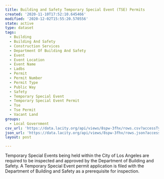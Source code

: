 ```yaml
---
title: Building and Safety Temporary Special Event (TSE) Permits
created: '2020-11-10T17:52:10.645466'
modified: '2020-12-02T15:55:20.570556'
state: active
type: dataset
tags:
  - Building
  - Building And Safety
  - Construction Services
  - Department Of Building And Safety
  - Event
  - Event Location
  - Event Name
  - Ladbs
  - Permit
  - Permit Number
  - Permit Type
  - Public Way
  - Safety
  - Temporary Special Event
  - Temporary Special Event Permit
  - Tse
  - Tse Permit
  - Vacant Land
groups:
  - Local Government
csv_url: 'https://data.lacity.org/api/views/8spw-3fhx/rows.csv?accessType=DOWNLOAD'
json_url: 'https://data.lacity.org/api/views/8spw-3fhx/rows.json?accessType=DOWNLOAD'
layout: post

---
```

Temporary Special Events being held within the City of Los Angeles are required to be inspected and approved by the Department of Building and Safety. A Temporary Special Event permit application is filed with the Department of Building and Safety as a prerequisite for inspection.
